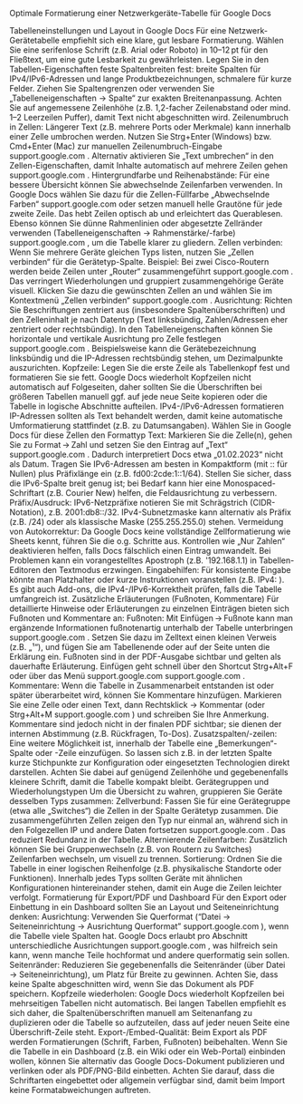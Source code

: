 Optimale Formatierung einer Netzwerkgeräte-Tabelle für Google Docs

Tabelleneinstellungen und Layout in Google Docs
Für eine Netzwerk-Gerätetabelle empfiehlt sich eine klare, gut lesbare Formatierung. Wählen Sie eine serifenlose Schrift (z.B. Arial oder Roboto) in 10–12 pt für den Fließtext, um eine gute Lesbarkeit zu gewährleisten. Legen Sie in den Tabellen-Eigenschaften feste Spaltenbreiten fest: breite Spalten für IPv4/IPv6-Adressen und lange Produktbezeichnungen, schmalere für kurze Felder. Ziehen Sie Spaltengrenzen oder verwenden Sie „Tabelleneigenschaften → Spalte“ zur exakten Breitenanpassung. Achten Sie auf angemessene Zeilenhöhe (z.B. 1,2-facher Zeilenabstand oder mind. 1–2 Leerzeilen Puffer), damit Text nicht abgeschnitten wird.
Zeilenumbruch in Zellen: Längerer Text (z.B. mehrere Ports oder Merkmale) kann innerhalb einer Zelle umbrochen werden. Nutzen Sie Strg+Enter (Windows) bzw. Cmd+Enter (Mac) zur manuellen Zeilenumbruch-Eingabe
support.google.com
. Alternativ aktivieren Sie „Text umbrechen“ in den Zellen-Eigenschaften, damit Inhalte automatisch auf mehrere Zeilen gehen
support.google.com
.
Hintergrundfarbe und Reihenabstände: Für eine bessere Übersicht können Sie abwechselnde Zeilenfarben verwenden. In Google Docs wählen Sie dazu für die Zellen-Füllfarbe „Abwechselnde Farben“
support.google.com
 oder setzen manuell helle Grautöne für jede zweite Zeile. Das hebt Zeilen optisch ab und erleichtert das Querablesen. Ebenso können Sie dünne Rahmenlinien oder abgesetzte Zellränder verwenden (Tabelleneigenschaften → Rahmenstärke/-farbe)
support.google.com
, um die Tabelle klarer zu gliedern.
Zellen verbinden: Wenn Sie mehrere Geräte gleichen Typs listen, nutzen Sie „Zellen verbinden“ für die Gerätetyp-Spalte. Beispiel: Bei zwei Cisco-Routern werden beide Zeilen unter „Router“ zusammengeführt
support.google.com
. Das verringert Wiederholungen und gruppiert zusammengehörige Geräte visuell. Klicken Sie dazu die gewünschten Zellen an und wählen Sie im Kontextmenü „Zellen verbinden“
support.google.com
.
Ausrichtung: Richten Sie Beschriftungen zentriert aus (insbesondere Spaltenüberschriften) und den Zelleninhalt je nach Datentyp (Text linksbündig, Zahlen/Adressen eher zentriert oder rechtsbündig). In den Tabelleneigenschaften können Sie horizontale und vertikale Ausrichtung pro Zelle festlegen
support.google.com
. Beispielsweise kann die Gerätebezeichnung linksbündig und die IP-Adressen rechtsbündig stehen, um Dezimalpunkte auszurichten.
Kopfzeile: Legen Sie die erste Zeile als Tabellenkopf fest und formatieren Sie sie fett. Google Docs wiederholt Kopfzeilen nicht automatisch auf Folgeseiten, daher sollten Sie die Überschriften bei größeren Tabellen manuell ggf. auf jede neue Seite kopieren oder die Tabelle in logische Abschnitte aufteilen.
IPv4-/IPv6-Adressen formatieren
IP-Adressen sollten als Text behandelt werden, damit keine automatische Umformatierung stattfindet (z.B. zu Datumsangaben). Wählen Sie in Google Docs für diese Zellen den Formattyp Text: Markieren Sie die Zelle(n), gehen Sie zu Format → Zahl und setzen Sie den Eintrag auf „Text“
support.google.com
. Dadurch interpretiert Docs etwa „01.02.2023“ nicht als Datum. Tragen Sie IPv6-Adressen am besten in Kompaktform (mit :: für Nullen) plus Präfixlänge ein (z.B. fd00:2cde:1::1/64). Stellen Sie sicher, dass die IPv6-Spalte breit genug ist; bei Bedarf kann hier eine Monospaced-Schriftart (z.B. Courier New) helfen, die Feldausrichtung zu verbessern.
Präfix/Ausdruck: IPv6-Netzpräfixe notieren Sie mit Schrägstrich (CIDR-Notation), z.B. 2001:db8::/32. IPv4-Subnetzmaske kann alternativ als Präfix (z.B. /24) oder als klassische Maske (255.255.255.0) stehen.
Vermeidung von Autokorrektur: Da Google Docs keine vollständige Zellformatierung wie Sheets kennt, führen Sie die o.g. Schritte aus. Kontrollen wie „Nur Zahlen“ deaktivieren helfen, falls Docs fälschlich einen Eintrag umwandelt. Bei Problemen kann ein vorangestelltes Apostroph (z.B. '192.168.1.1) in Tabellen-Editoren den Textmodus erzwingen.
Eingabehilfen: Für konsistente Eingabe könnte man Platzhalter oder kurze Instruktionen voranstellen (z.B. IPv4: <Eingabe>). Es gibt auch Add-ons, die IPv4-/IPv6-Korrektheit prüfen, falls die Tabelle umfangreich ist.
Zusätzliche Erläuterungen (Fußnoten, Kommentare)
Für detaillierte Hinweise oder Erläuterungen zu einzelnen Einträgen bieten sich Fußnoten und Kommentare an:
Fußnoten: Mit Einfügen → Fußnote kann man ergänzende Informationen fußnotenartig unterhalb der Tabelle unterbringen
support.google.com
. Setzen Sie dazu im Zelltext einen kleinen Verweis (z.B. „¹“), und fügen Sie am Tabellenende oder auf der Seite unten die Erklärung ein. Fußnoten sind in der PDF-Ausgabe sichtbar und gelten als dauerhafte Erläuterung. Einfügen geht schnell über den Shortcut Strg+Alt+F oder über das Menü
support.google.com
support.google.com
.
Kommentare: Wenn die Tabelle in Zusammenarbeit entstanden ist oder später überarbeitet wird, können Sie Kommentare hinzufügen. Markieren Sie eine Zelle oder einen Text, dann Rechtsklick → Kommentar (oder Strg+Alt+M
support.google.com
) und schreiben Sie Ihre Anmerkung. Kommentare sind jedoch nicht in der finalen PDF sichtbar; sie dienen der internen Abstimmung (z.B. Rückfragen, To-Dos).
Zusatzspalten/-zeilen: Eine weitere Möglichkeit ist, innerhalb der Tabelle eine „Bemerkungen“-Spalte oder -Zeile einzufügen. So lassen sich z.B. in der letzten Spalte kurze Stichpunkte zur Konfiguration oder eingesetzten Technologien direkt darstellen. Achten Sie dabei auf genügend Zeilenhöhe und gegebenenfalls kleinere Schrift, damit die Tabelle kompakt bleibt.
Gerätegruppen und Wiederholungstypen
Um die Übersicht zu wahren, gruppieren Sie Geräte desselben Typs zusammen:
Zellverbund: Fassen Sie für eine Gerätegruppe (etwa alle „Switches“) die Zellen in der Spalte Gerätetyp zusammen. Die zusammengeführten Zellen zeigen den Typ nur einmal an, während sich in den Folgezellen IP und andere Daten fortsetzen
support.google.com
. Das reduziert Redundanz in der Tabelle.
Alternierende Zeilenfarben: Zusätzlich können Sie bei Gruppenwechseln (z.B. von Routern zu Switches) Zeilenfarben wechseln, um visuell zu trennen.
Sortierung: Ordnen Sie die Tabelle in einer logischen Reihenfolge (z.B. physikalische Standorte oder Funktionen). Innerhalb jedes Typs sollten Geräte mit ähnlichen Konfigurationen hintereinander stehen, damit ein Auge die Zeilen leichter verfolgt.
Formatierung für Export/PDF und Dashboard
Für den Export oder Einbettung in ein Dashboard sollten Sie an Layout und Seiteneinrichtung denken:
Ausrichtung: Verwenden Sie Querformat (“Datei → Seiteneinrichtung → Ausrichtung Querformat”
support.google.com
), wenn die Tabelle viele Spalten hat. Google Docs erlaubt pro Abschnitt unterschiedliche Ausrichtungen
support.google.com
, was hilfreich sein kann, wenn manche Teile hochformat und andere querformatig sein sollen.
Seitenränder: Reduzieren Sie gegebenenfalls die Seitenränder (über Datei → Seiteneinrichtung), um Platz für Breite zu gewinnen. Achten Sie, dass keine Spalte abgeschnitten wird, wenn Sie das Dokument als PDF speichern.
Kopfzeile wiederholen: Google Docs wiederholt Kopfzeilen bei mehrseitigen Tabellen nicht automatisch. Bei langen Tabellen empfiehlt es sich daher, die Spaltenüberschriften manuell am Seitenanfang zu duplizieren oder die Tabelle so aufzuteilen, dass auf jeder neuen Seite eine Überschrift-Zeile steht.
Export-/Embed-Qualität: Beim Export als PDF werden Formatierungen (Schrift, Farben, Fußnoten) beibehalten. Wenn Sie die Tabelle in ein Dashboard (z.B. ein Wiki oder ein Web-Portal) einbinden wollen, können Sie alternativ das Google Docs-Dokument publizieren und verlinken oder als PDF/PNG-Bild einbetten. Achten Sie darauf, dass die Schriftarten eingebettet oder allgemein verfügbar sind, damit beim Import keine Formatabweichungen auftreten.